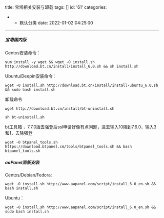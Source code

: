 title: 宝塔相关安装与卸载
tags: []
id: '61'
categories:
  - - 默认分类
date: 2022-01-02 04:25:00
---
##### 宝塔国内版

Centos安装命令：

```
yum install -y wget && wget -O install.sh http://download.bt.cn/install/install_6.0.sh && sh install.sh
```

Ubuntu/Deepin安装命令：

```
wget -O install.sh http://download.bt.cn/install/install-ubuntu_6.0.sh && sudo bash install.sh
```

卸载命令

```
wget http://download.bt.cn/install/bt-uninstall.sh

sh bt-uninstall.sh
```

bt工具箱 ，7.7.0版去强登后ssl申请好像有点问题，进去输入10降到7.6.0，输入3和1，去除强登

```
wget -O btpanel_tools.sh https://download.btpanel.cm/tools/btpanel_tools.sh && bash btpanel_tools.sh
```

##### aaPanel面板安装

Centos/Debian/Fedora:

```
wget -O install.sh http://www.aapanel.com/script/install_6.0_en.sh && bash install.sh
```

Ubuntu：

```
wget -O install.sh http://www.aapanel.com/script/install_6.0_en.sh && sudo bash install.sh
```